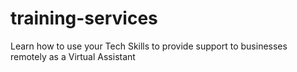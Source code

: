 # training-services
Learn how to use your Tech Skills to provide support to businesses remotely as a Virtual Assistant
